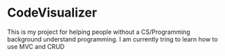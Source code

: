 # CodeVisualizer 
This is my project for helping people without a CS/Programming background understand programming.
I am currently tring to learn how to use MVC and CRUD
